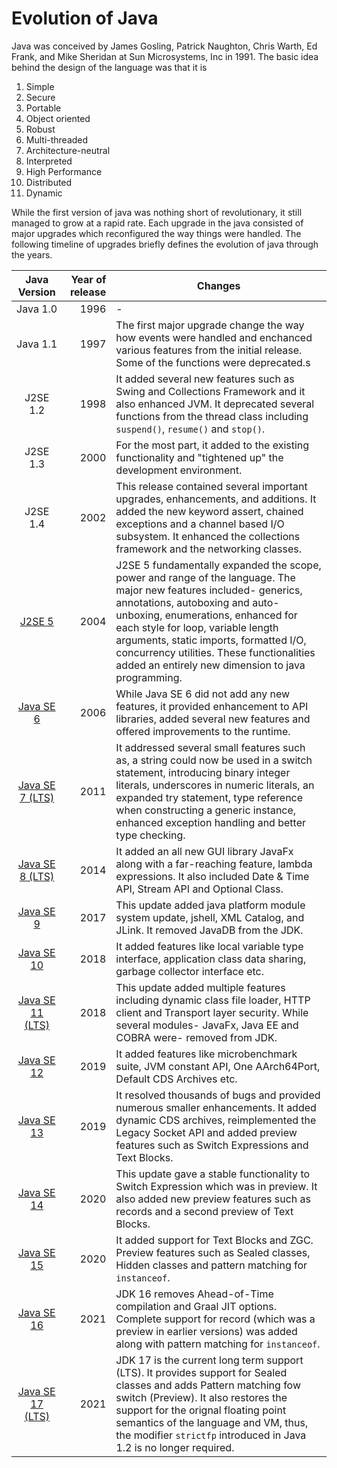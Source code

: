 # Evolution of Java

Java was conceived by James Gosling, Patrick Naughton, Chris Warth, Ed Frank, and Mike Sheridan at Sun Microsystems, Inc in 1991. The basic idea behind the design of the language was that it is
1. Simple
2. Secure
3. Portable
4. Object oriented
5. Robust
6. Multi-threaded
7. Architecture-neutral
8. Interpreted
9. High Performance 
10. Distributed
11. Dynamic

While the first version of java was nothing short of revolutionary, it still managed to grow at a rapid rate. Each upgrade in the java consisted of major upgrades which reconfigured the way things were handled. The following timeline of upgrades briefly defines the evolution of java through the years.

| Java Version | Year of release | Changes |
|:------------:|----------------:|---------|
| Java 1.0     |            1996 |    -    |
| Java 1.1     |            1997 | The first major upgrade change the way how events were handled and enchanced various features from the initial release. Some of the functions were deprecated.s|
| J2SE 1.2     | 1998| It added several new features such as Swing and Collections Framework and it also enhanced JVM. It deprecated several functions from the thread class including ```suspend()```, ```resume()``` and ```stop()```.|
| J2SE 1.3     | 2000 | For the most part, it added to the existing functionality and "tightened up" the development environment.|
| J2SE 1.4     | 2002 | This release contained several important upgrades, enhancements, and additions. It added the new keyword assert, chained exceptions and a channel based I/O subsystem. It enhanced the collections framework and the networking classes.|
| <a href="https://www.oracle.com/java/technologies/javase/releasenotes-v150.html">J2SE 5 </a>       | 2004 | J2SE 5 fundamentally expanded the scope, power and range of the language. The major new features included- generics, annotations, autoboxing and auto-unboxing, enumerations, enhanced for each style for loop, variable length arguments, static imports, formatted I/O, concurrency utilities. These functionalities added an entirely new dimension to java programming.|
| <a href="https://www.oracle.com/java/technologies/javase/webnotes.html"> Java SE 6 </a> | 2006 | While Java SE 6 did not add any new features, it provided enhancement to API libraries, added several new features and offered improvements to the runtime.|
| <a href="https://www.oracle.com/java/technologies/javase/jdk7-relnotes.html"> Java SE 7 (LTS) </a>| 2011 | It addressed several small features such as, a string could now be used in a switch statement, introducing binary integer literals, underscores in numeric literals, an expanded try statement, type reference when constructing a generic instance, enhanced exception handling  and better type checking.|
| <a href="https://www.oracle.com/java/technologies/javase/8all-relnotes.html"> Java SE 8 (LTS) </a> | 2014 | It added an all new GUI library JavaFx along with a far-reaching feature, lambda expressions. It also included Date & Time API, Stream API and Optional Class.|
| <a href="https://www.oracle.com/java/technologies/javase/9-all-relnotes.html"> Java SE 9 </a> | 2017 | This update added java platform module system update, jshell, XML Catalog, and JLink. It removed JavaDB from the JDK.|
| <a href="https://www.oracle.com/java/technologies/javase/10u-relnotes.html"> Java SE 10 </a> | 2018 | It added features like local variable type interface, application class data sharing, garbage collector interface etc.|
| <a href="https://www.oracle.com/java/technologies/javase/11-relnotes.html"> Java SE 11 (LTS) </a>| 2018 | This update added multiple features including dynamic class file loader, HTTP client and Transport layer security. While several modules- JavaFx, Java EE and COBRA were- removed from JDK.|
| <a href="https://www.oracle.com/java/technologies/javase/12all-relnotes.html"> Java SE 12 </a>| 2019 | It added features like microbenchmark suite, JVM constant API, One AArch64Port, Default CDS Archives etc.|
| <a href="https://www.oracle.com/java/technologies/javase/13-relnote-issues.html"> Java SE 13 </a>| 2019 | It resolved thousands of bugs and provided numerous smaller enhancements. It added dynamic CDS archives, reimplemented the Legacy Socket API and added preview features such as Switch Expressions and Text Blocks.|
| <a href="https://www.oracle.com/java/technologies/javase/14-relnotes.html"> Java SE 14 </a>| 2020 | This update gave a stable functionality to Switch Expression which was in preview. It also added new preview features such as records and a second preview of Text Blocks.|
| <a href="https://www.oracle.com/java/technologies/javase/15u-relnotes.html"> Java SE 15 </a>| 2020 | It added support for Text Blocks and ZGC. Preview features such as Sealed classes, Hidden classes and pattern matching for ```instanceof```.  |
| <a href="https://www.oracle.com/java/technologies/javase/16u-relnotes.html"> Java SE 16 </a>| 2021 | JDK 16 removes Ahead-of-Time compilation and Graal JIT options. Complete support for record (which was a preview in earlier versions) was added along with pattern matching for ```instanceof```. |
| <a href="https://www.oracle.com/java/technologies/javase/17u-relnotes.html"> Java SE 17 (LTS) </a> | 2021 | JDK 17 is the current long term support (LTS). It provides support for Sealed classes and adds Pattern matching fow switch (Preview). It also restores the support for the orignal floating point semantics of the language and VM, thus, the modifier ```strictfp``` introduced in Java 1.2 is no longer required.|


